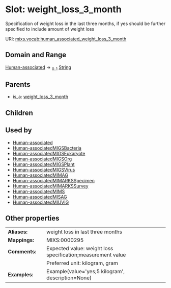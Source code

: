
# Slot: weight_loss_3_month


Specification of weight loss in the last three months, if yes should be further specified to include amount of weight loss

URI: [mixs.vocab:human_associated_weight_loss_3_month](https://w3id.org/mixs/vocab/human_associated_weight_loss_3_month)


## Domain and Range

[Human-associated](Human-associated.md) &#8594;  <sub>0..1</sub> [String](types/String.md)

## Parents

 *  is_a: [weight_loss_3_month](weight_loss_3_month.md)

## Children


## Used by

 * [Human-associated](Human-associated.md)
 * [Human-associatedMIGSBacteria](Human-associatedMIGSBacteria.md)
 * [Human-associatedMIGSEukaryote](Human-associatedMIGSEukaryote.md)
 * [Human-associatedMIGSOrg](Human-associatedMIGSOrg.md)
 * [Human-associatedMIGSPlant](Human-associatedMIGSPlant.md)
 * [Human-associatedMIGSVirus](Human-associatedMIGSVirus.md)
 * [Human-associatedMIMAG](Human-associatedMIMAG.md)
 * [Human-associatedMIMARKSSpecimen](Human-associatedMIMARKSSpecimen.md)
 * [Human-associatedMIMARKSSurvey](Human-associatedMIMARKSSurvey.md)
 * [Human-associatedMIMS](Human-associatedMIMS.md)
 * [Human-associatedMISAG](Human-associatedMISAG.md)
 * [Human-associatedMIUVIG](Human-associatedMIUVIG.md)

## Other properties

|  |  |  |
| --- | --- | --- |
| **Aliases:** | | weight loss in last three months |
| **Mappings:** | | MIXS:0000295 |
| **Comments:** | | Expected value: weight loss specification;measurement value |
|  | | Preferred unit: kilogram, gram |
| **Examples:** | | Example(value='yes;5 kilogram', description=None) |

